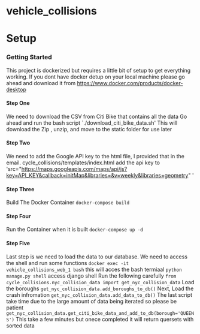 # vehicle_collisions
# Setup
### Getting Started
This project is dockerized but requires a little bit of setup to get everything working.
If you dont have docker detup on your local machine please go ahead and download it from 
https://www.docker.com/products/docker-desktop

#### Step One
We need to download the CSV from Citi Bike that contains all the data
Go ahead and run the bash script
`./download_citi_bike_data.sh'
This will download the Zip , unzip, and move to the static folder for use later

#### Step Two
We need to add the Google API key to the html file, I provided that in the email.
cycle_collisions/templates/index.html
add the api key to 'src="https://maps.googleapis.com/maps/api/js?key=API_KEY&callback=initMap&libraries=&v=weekly&libraries=geometry"
'
#### Step Three
Build The Docker Container
`docker-compose build`

#### Step Four
Run the Container when it is built
`docker-compose up -d`

#### Step Five
Last step is we need to load the data to our database. We need to access the shell and run some functions
`docker exec -it vehicle_collisions_web_1 bash` this will acces the bash termiaal
`python manage.py shell` access django shell
Run the following carefully 
`from cycle_collisions.nyc_collision_data import get_nyc_collision_data`
Load the boroughs
`get_nyc_collision_data.add_boroughs_to_db()`
Next, Load the crash infromation
`get_nyc_collision_data.add_data_to_db()`
The last script take time due to the large amount of data being iterated so please be patient
`get_nyc_collision_data.get_citi_bike_data_and_add_to_db(borough='QUEENS')`
This take a few minutes but onece completed it will return quersets with sorted data
